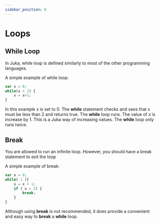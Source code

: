 ```yaml
---
sidebar_position: 8
---
```


# Loops

## While Loop

In Juka, while loop is defined similarly to most of the other programming languages.

A simple example of while loop:

```jsx
var x = 0;
while(x < 2) {
    x = x+1;
}
```

In this example x is set to 0. The **while** statement checks and sees that x must be less than 2 and returns true. The **while** loop runs. The value of x is increase by 1. This is a Juka way of increasing values. The **while** loop only runs twice.

## Break
You are allowed to run an infinite loop. However, you should have a break statement to exit the loop

A simple example of break:

```jsx
var x = 0;
while( 1 ){
    x = x + 1;
    if ( x > 2) {
        break;
    }
}
```

Although using **break** is not recommended, it does provide a convenient and easy way to **break** a **while** loop.